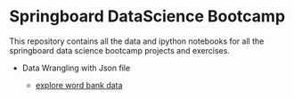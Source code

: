 # Springboard DataScience Bootcamp

This repository contains all the data and ipython notebooks for all the springboard data science bootcamp projects and exercises. 

  - Data Wrangling with Json file 
  
    - [explore word bank data](https://github.com/phoenixdeng2012/Springboard-DataScience-Bootcamp/blob/master/data_wrangling_json/sliderule_dsi_json_exercise.ipynb)
